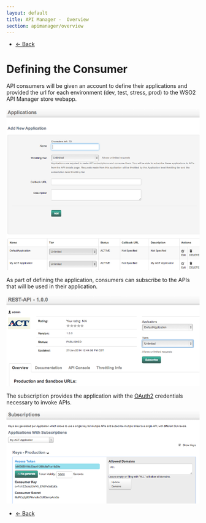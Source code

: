```yaml
---
layout: default
title: API Manager -  Overview
section: apimanager/overview
---
```

  
<ul class="pager">
  <li class="previous"><a href="/apimanager/overview">&larr; Back</a></li>
</ul>

# Defining the Consumer

API consumers will be given an account to define their applications and provided the url for each environment (dev, test, stress, prod) to the WSO2 API Manager store webapp. 

![Add App](img/define-consumer-add.png "Add App")

As part of defining the application, consumers can subscribe to the APIs that will be used in their application.

![Subscribe](img/define-consumer-subscribe.png "Subscribe")

The subscription provides the application with the [OAuth2](http://oauth.net/2/) credentials necessary to invoke APIs.

![Credentials](img/define-consumer-creds.png "Credentials")


<ul class="pager">
  <li class="previous"><a href="/apimanager/overview">&larr; Back</a></li>
</ul>